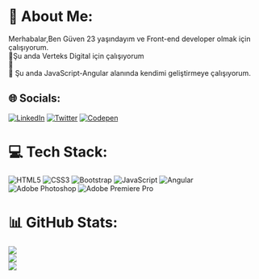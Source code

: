 # 💫 About Me:
Merhabalar,Ben Güven 23 yaşındayım ve Front-end developer olmak için çalışıyorum.<br>🔭Şu anda Verteks Digital için çalışıyorum<br>👯 <br>🌱 Şu anda JavaScript-Angular alanında kendimi geliştirmeye çalışıyorum.<br>


## 🌐 Socials:
[![LinkedIn](https://img.shields.io/badge/LinkedIn-%230077B5.svg?logo=linkedin&logoColor=white)](https://linkedin.com/in/guven-kuzucanli) [![Twitter](https://img.shields.io/badge/Twitter-%231DA1F2.svg?logo=Twitter&logoColor=white)](https://twitter.com/guvenh3) [![Codepen](https://img.shields.io/badge/Codepen-000000?style=for-the-badge&logo=codepen&logoColor=white)](https://codepen.io/Amonnia) 

# 💻 Tech Stack:
![HTML5](https://img.shields.io/badge/html5-%23E34F26.svg?style=for-the-badge&logo=html5&logoColor=white) ![CSS3](https://img.shields.io/badge/css3-%231572B6.svg?style=for-the-badge&logo=css3&logoColor=white) ![Bootstrap](https://img.shields.io/badge/bootstrap-%23563D7C.svg?style=for-the-badge&logo=bootstrap&logoColor=white) ![JavaScript](https://img.shields.io/badge/javascript-%23323330.svg?style=for-the-badge&logo=javascript&logoColor=%23F7DF1E) ![Angular](https://img.shields.io/badge/Angular%20%20-grey?style=for-the-badge&logo=angular&logoColor=red&fontColor=red) ![Adobe Photoshop](https://img.shields.io/badge/adobephotoshop-%2331A8FF.svg?style=for-the-badge&logo=adobephotoshop&logoColor=white) ![Adobe Premiere Pro](https://img.shields.io/badge/Adobe%20Premiere%20Pro-9999FF.svg?style=for-the-badge&logo=Adobe%20Premiere%20Pro&logoColor=white)

# 📊 GitHub Stats:
![](https://github-readme-stats.vercel.app/api?username=Amonnia&theme=dark&hide_border=false&include_all_commits=false&count_private=false)<br/>
![](https://github-readme-streak-stats.herokuapp.com/?user=Amonnia&theme=dark&hide_border=false)<br/>
![](https://github-readme-stats.vercel.app/api/top-langs/?username=Amonnia&theme=dark&hide_border=false&include_all_commits=false&count_private=false&layout=compact)


